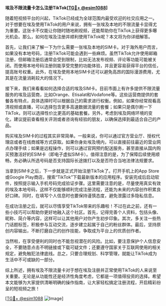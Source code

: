 **埃及不限流量卡怎么注册TikTok[[TG💪+ @esim1088](https://t.me/s/esim1088)]**

随着短视频平台的兴起，TikTok已经成为全球范围内最受欢迎的社交应用之一。对于想要在埃及使用TikTok的用户来说，拥有一张埃及本地的不限流量卡显得尤为重要。这张卡不仅能让你随时随地刷视频，还能帮助你在TikTok上获得更多曝光机会。那么，如何在埃及注册并顺利使用TikTok呢？本文将为你详细解答。

首先，让我们来了解一下为什么需要一张埃及本地的SIM卡。对于海外用户而言，如果没有本地号码，注册TikTok可能会遇到一些麻烦。虽然TikTok允许使用邮箱注册，但邮箱注册后通常会受到限制，比如无法发布视频、评论等功能可能被关闭。而使用本地号码注册则能享受完整的功能体验，并且更容易获得平台的信任，提高账号权重。此外，在埃及使用本地SIM卡还可以避免高昂的国际漫游费用，尤其是在流量消耗较大的情况下。

接下来，我们来看看如何选择合适的埃及SIM卡。目前市面上有许多提供不限流量服务的埃及运营商，比如Orange、Etisalat和Vodafone等。这些运营商提供的套餐各有特点，具体选择时可以根据自己的需求进行权衡。例如，如果你经常观看高清视频或直播，可以选择包含更多高速数据流量的套餐；如果只是偶尔刷一下TikTok，则可以选择性价比更高的基础套餐。另外，考虑到埃及网络环境的变化，建议提前查看相关评测或者咨询有经验的朋友，以确保选择到最适合自己的产品。

购买埃及SIM卡的过程其实非常简单。一般来说，你可以通过官方营业厅、授权代理店或者在线商城等方式获取。如果你身处埃及境内，可以直接前往最近的营业网点办理手续；如果是远程操作，则可以通过官网预约配送服务，甚至直接从国内购买预激活好的ESIM卡（即电子虚拟SIM卡）。值得注意的是，为了保障后续使用顺畅，务必确认所选号码是否支持国际长途拨打以及是否符合当地法律法规要求。

当拿到SIM卡之后，下一步就是正式开始注册TikTok了。打开手机上的App Store或Google Play商店，搜索“TikTok”下载最新版本的应用程序。安装完成后启动软件，按照提示输入手机号码完成验证步骤。这里需要注意的是，尽量使用真实有效的埃及本地号码，这样不仅能够顺利完成注册流程，还能为未来的内容创作积累良好口碑。同时，在填写个人信息时也要保持谨慎态度，避免泄露过多隐私信息。

在成功注册之后，就可以尽情享受TikTok带来的乐趣啦！不过在此之前，还有一些小技巧可以帮助你更好地融入这个社区。首先，记得完善个人资料，包括头像、昵称、简介等内容，这样可以让其他用户对你产生初步印象。其次，多关注一些热门话题标签，积极参与互动交流，逐步建立起属于自己的粉丝群体。最后，坚持原创内容输出，不断打磨自己的创作技能，争取成为平台上的优质创作者。

当然啦，在享受便利的同时也不能忽视潜在的风险。比如，要注意保护个人信息安全，不要随意点击不明链接或下载可疑文件；还要遵守国家关于互联网使用的相关规定，避免触犯法律底线。总之，只要合理规划、科学管理，就能让TikTok成为生活中不可或缺的一部分。

综上所述，拥有埃及不限流量卡对于想在埃及注册并正常使用TikTok的人来说至关重要。无论是从功能性还是经济性角度考虑，它都是一项值得投资的选择。希望本文能够为大家提供清晰明确的操作指南，让大家轻松搞定注册流程，开启精彩纷呈的短视频之旅！

[[TG💪+ @esim1088](https://t.me/s/esim1088) ![Image](https://i.postimg.cc/4NQfJmqS/Snipaste-2025-05-13-00-14-12.png)]